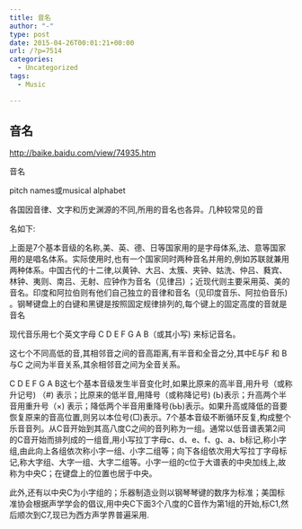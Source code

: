 ```yaml
---
title: 音名
author: "-"
type: post
date: 2015-04-26T00:01:21+00:00
url: /?p=7514
categories:
  - Uncategorized
tags:
  - Music

---
```

## 音名
http://baike.baidu.com/view/74935.htm

音名
  
pitch names或musical alphabet

各国因音律、文字和历史渊源的不同,所用的音名也各异。几种较常见的音
  
名如下: 
  
上面是7个基本音级的名称,美、英、德、日等国家用的是字母体系,法、意等国家用的是唱名体系。实际使用时,也有一个国家同时两种音名并用的,例如苏联就兼用两种体系。中国古代的十二律,以黄钟、大吕、太簇、夹钟、姑洗、仲吕、蕤宾、林钟、夷则、南吕、无射、应钟作为音名（见律吕) ；近现代则主要采用英、美的音名。印度和阿拉伯则有他们自己独立的音律和音名（见印度音乐、阿拉伯音乐) 。钢琴键盘上的白键和黑键是按照固定规律排列的,每个键上的固定高度的音就是音名
  
现代音乐用七个英文字母 C D E F G A B（或其小写) 来标记音名。
  
这七个不同高低的音,其相邻音之间的音高距离,有半音和全音之分,其中E与F 和 B与C 之间为半音关系,其余相邻音之间为全音关系。
  
C D E F G A B这七个基本音级发生半音变化时,如果比原来的高半音,用升号（或称升记号) （#) 表示；比原来的低半音,用降号（或称降记号) (Ь)表示；升高两个半音用重升号（×) 表示；降低两个半音用重降号(ЬЬ)表示。如果升高或降低的音要恢复原来的音高位置,则另以本位号(□)表示。7个基本音级不断循环反复,构成整个乐音音列。从C音开始到其高八度C之间的音列称为一组。通常以低音谱表第2间的C音开始而排列成的一组音,用小写拉丁字母c、d、e、f、g、a、b标记,称小字组,由此向上各组依次称小字一组、小字二组等；向下各组依次用大写拉丁字母标记,称大字组、大字一组、大字二组等。小字一组的c位于大谱表的中央加线上,故称为中央C；在键盘上的位置也居于中央。
  
此外,还有以中央C为小字组的；乐器制造业则以钢琴琴键的数序为标准；美国标准协会根据声学学会的倡议,用中央C下面3个八度的C音作为第1组的开始,标C1,然后顺次到C7,现已为西方声学界普遍采用.